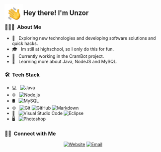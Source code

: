<img src="">

<img alt="Night Coding" src="https://github.com/AVS1508/AVS1508/blob/master/assets/Hand%20Wave.gif?raw=true" width='60' align="left"/><h2>Hey there! I'm Unzor</h2>
<!-- ## 👋 &nbsp;Hey there! I'm Unzor -->

<h3> 👨🏻‍💻 &nbsp;About Me </h3>

- 🤔 &nbsp; Exploring new technologies and developing software solutions and quick hacks.
- 🎓 &nbsp; Im still at highschool, so I only do this for fun.
- 💼 &nbsp; Currently working in the CramBot project.
- 🌱 &nbsp; Learning more about Java, NodeJS and MySQL.

<h3> 🛠 &nbsp;Tech Stack</h3>

- 💻 &nbsp;
  ![Java](https://img.shields.io/badge/-Java-333333?style=flat&logo=Java&logoColor=007396)
- 🌐 &nbsp;
  ![Node.js](https://img.shields.io/badge/-Node.js-333333?style=flat&logo=node.js)
- 🛢 &nbsp;
  ![MySQL](https://img.shields.io/badge/-MySQL-333333?style=flat&logo=mysql)
- ⚙️ &nbsp;
  ![Git](https://img.shields.io/badge/-Git-333333?style=flat&logo=git)
  ![GitHub](https://img.shields.io/badge/-GitHub-333333?style=flat&logo=github)
  ![Markdown](https://img.shields.io/badge/-Markdown-333333?style=flat&logo=markdown)
- 🔧 &nbsp;
  ![Visual Studio Code](https://img.shields.io/badge/-Visual%20Studio%20Code-333333?style=flat&logo=visual-studio-code&logoColor=007ACC)
  ![Eclipse](https://img.shields.io/jetbrains/plugin/v/12024-cognitivecomplexity.svg?label=Intellij-IDEA&logoColor=007396)
- 🖥 &nbsp;
  ![Photoshop](https://img.shields.io/badge/-Photoshop-333333?style=flat&logo=adobe-photoshop)

<h3> 🤝🏻 &nbsp;Connect with Me </h3>

<p align="center">
<a href="https://www.uwunzor.net/"><img alt="Website" src="https://img.shields.io/badge/Website-www.uwunzor.net-blue?style=flat-square&logo=google-chrome"></a>
<a href="mailto:anarquiamc@uwunzor.net"><img alt="Email" src="https://img.shields.io/badge/Email-anarquiamc@uwunzor.net-blue?style=flat-square&logo=gmail"></a>
</p>
 
